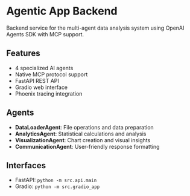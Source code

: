 # Agentic App Backend

Backend service for the multi-agent data analysis system using OpenAI Agents SDK with MCP support.

## Features

- 4 specialized AI agents
- Native MCP protocol support
- FastAPI REST API
- Gradio web interface
- Phoenix tracing integration

## Agents

- **DataLoaderAgent**: File operations and data preparation
- **AnalyticsAgent**: Statistical calculations and analysis  
- **VisualizationAgent**: Chart creation and visual insights
- **CommunicationAgent**: User-friendly response formatting

## Interfaces

- FastAPI: `python -m src.api.main`
- Gradio: `python -m src.gradio_app`

